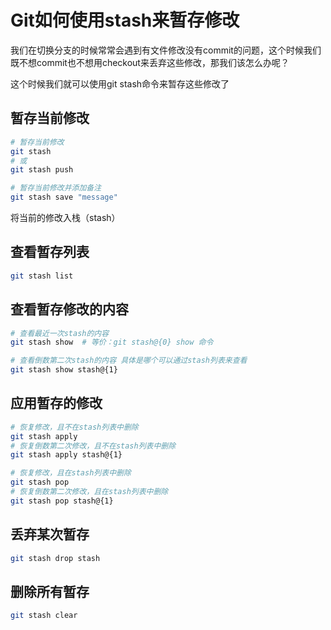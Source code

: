 # Git如何使用stash来暂存修改

我们在切换分支的时候常常会遇到有文件修改没有commit的问题，这个时候我们既不想commit也不想用checkout来丢弃这些修改，那我们该怎么办呢？

这个时候我们就可以使用git stash命令来暂存这些修改了

## 暂存当前修改

```bash
# 暂存当前修改
git stash
# 或
git stash push

# 暂存当前修改并添加备注
git stash save "message"
```

将当前的修改入栈（stash）

## 查看暂存列表

```bash
git stash list
```

## 查看暂存修改的内容

```bash
# 查看最近一次stash的内容
git stash show  # 等价：git stash@{0} show 命令

# 查看倒数第二次stash的内容 具体是哪个可以通过stash列表来查看
git stash show stash@{1}
```

## 应用暂存的修改

```bash
# 恢复修改，且不在stash列表中删除
git stash apply
# 恢复倒数第二次修改，且不在stash列表中删除
git stash apply stash@{1}

# 恢复修改，且在stash列表中删除
git stash pop
# 恢复倒数第二次修改，且在stash列表中删除
git stash pop stash@{1}
```

## 丢弃某次暂存

```bash
git stash drop stash
```

## 删除所有暂存

```bash
git stash clear
```
